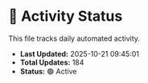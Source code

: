 # 🤖 Activity Status

This file tracks daily automated activity.

- **Last Updated:** 2025-10-21 09:45:01
- **Total Updates:** 184
- **Status:** 🟢 Active
